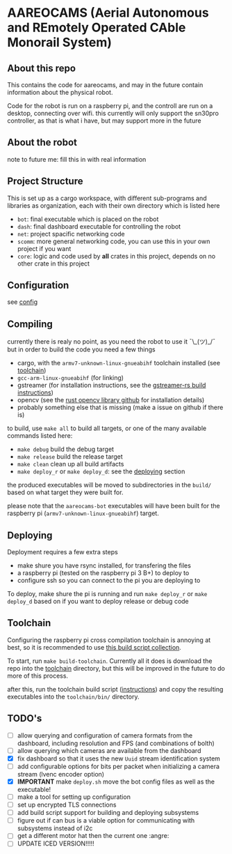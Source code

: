 # AAREOCAMS (Aerial Autonomous and REmotely Operated CAble Monorail System)

## About this repo

This contains the code for aareocams, and may in the future contain information about the physical robot.

Code for the robot is run on a raspberry pi, and the controll are run on a desktop, connecting over wifi.
this currently will only support the sn30pro controller, as that is what i have, but may support more in the future

## About the robot

note to future me: fill this in with real information

## Project Structure

This is set up as a cargo workspace, with different sub-programs and libraries as organization, each with their own directory which is listed here

- `bot`: final executable which is placed on the robot
- `dash`: final dashboard executable for controlling the robot
- `net`: project spacific networking code
- `scomm`: more general networking code, you can use this in your own project if you want
- `core`: logic and code used by **all** crates in this project, depends on no other crate in this project

## Configuration

see [config](config/README.md)

## Compiling

currently there is realy no point, as you need the robot to use it ¯\\\_(ツ)_/¯ but in order to build the code you need a few things

- cargo, with the `armv7-unknown-linux-gnueabihf` toolchain installed (see [toolchain](##Toolchain))
- `gcc-arm-linux-gnueabihf` (for linking)
- gstreamer (for installation instructions, see the [gstreamer-rs build instructions](https://github.com/sdroege/gstreamer-rs#installation))
- opencv (see the [rust opencv library github](https://github.com/twistedfall/opencv-rust) for installation details)
- probably something else that is missing (make a issue on github if there is)

to build, use `make all` to build all targets, or one of the many available commands listed here:

- `make debug` build the debug target
- `make release` build the release target
- `make clean` clean up all build artifacts
- `make deploy_r` or `make deploy_d`: see the [deploying](##Deploying) section

the produced executables will be moved to subdirectories in the `build/` based on what target they were built for.

please note that the `aareocams-bot` executables will have been built for the raspberry pi (`armv7-unknown-linux-gnueabihf`) target.

## Deploying

Deployment requires a few extra steps

- make shure you have rsync installed, for transfering the files
- a raspberry pi (tested on the raspberry pi 3 B+) to deploy to
- configure ssh so you can connect to the pi you are deploying to

To deploy, make shure the pi is running and run `make deploy_r` or `make deploy_d` based on if you want to deploy release or debug code

## Toolchain

Configuring the raspberry pi cross compilation toolchain is annoying at best, so it is recommended to use [this build script collection](https://github.com/abhiTronix/raspberry-pi-cross-compilers).

To start, run `make build-toolchain`. Currently all it does is download the repo into the [toolchain](toolchain) directory, but this will be improved in the future to do more of this process.

after this, run the toolchain build script ([instructions](toolchain/raspberry-pi-cross-compilers/build-scripts/README.md)) and copy the resulting executables into the `toolchain/bin/` directory.

## TODO's

- [ ] allow querying and configuration of camera formats from the dashboard, including resolution and FPS (and combinations of bolth)
- [ ] allow querying which cameras are available from the dashboard
- [x] fix dashboard so that it uses the new `Uuid` stream identification system
- [ ] add configurable options for bits per packet when initializing a camera stream (lvenc encoder option)
- [x] **IMPORTANT** make `deploy.sh` move the bot config files as well as the executable!
- [ ] make a tool for setting up configuration
- [ ] set up encrypted TLS connections
- [ ] add build script support for building and deploying subsystems
- [ ] figure out if can bus is a viable option for communicating with subsystems instead of i2c
- [ ] get a different motor hat then the current one :angre:
- [ ] UPDATE ICED VERSION!!!!!
